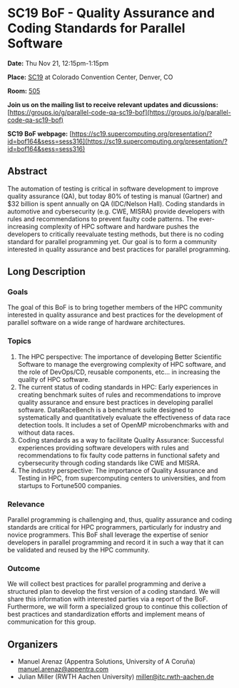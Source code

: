 # SC19 BoF - Quality Assurance and Coding Standards for Parallel Software

**Date:** Thu Nov 21, 12:15pm-1:15pm

**Place:** [SC19](https://sc19.supercomputing.org/) at Colorado Convention Center, Denver, CO

**Room:** [505](https://sc19.supercomputing.org/map/?location=r505)

**Join us on the mailing list to receive relevant updates and dicussions:**
[https://groups.io/g/parallel-code-qa-sc19-bof](https://groups.io/g/parallel-code-qa-sc19-bof)

**SC19 BoF webpage:**
[https://sc19.supercomputing.org/presentation/?id=bof164&sess=sess316](https://sc19.supercomputing.org/presentation/?id=bof164&sess=sess316)

## Abstract
The automation of testing is critical in software development to improve quality assurance (QA), but today 80% of testing is manual (Gartner) and $32 billion is spent annually on QA (IDC/Nelson Hall). Coding standards in automotive and cybersecurity (e.g. CWE, MISRA) provide developers with rules and recommendations to prevent faulty code patterns. The ever-increasing complexity of HPC software and hardware pushes the developers to critically reevaluate testing methods, but there is no coding standard for parallel programming yet. Our goal is to form a community interested in quality assurance and best practices for parallel programming.

## Long Description

### Goals 
The goal of this BoF is to bring together members of the HPC community interested in quality
assurance and best practices for the development of parallel software on a wide range of hardware
architectures.

### Topics
1. The HPC perspective: The importance of developing Better Scientific Software to manage the evergrowing complexity of HPC software, and the role of DevOps/CD, reusable components, etc... in increasing the quality of HPC software. 
2. The current status of coding standards in HPC: Early experiences in creating benchmark suites of rules
and recommendations to improve quality assurance and ensure best practices in developing parallel
software. DataRaceBench is a benchmark suite designed to systematically and quantitatively evaluate the
effectiveness of data race detection tools. It includes a set of OpenMP microbenchmarks with and without
data races. 
3. Coding standards as a way to facilitate Quality Assurance: Successful experiences providing software
developers with rules and recommendations to fix faulty code patterns in functional safety and
cybersecurity through coding standards like CWE and MISRA. 
4. The industry perspective: The importance of Quality Assurance and Testing in HPC, from
supercomputing centers to universities, and from startups to Fortune500 companies. 

### Relevance
Parallel programming is challenging and, thus, quality assurance and coding standards are
critical for HPC programmers, particularly for industry and novice programmers. This BoF shall leverage
the expertise of senior developers in parallel programming and record it in such a way that it can be
validated and reused by the HPC community.

### Outcome
We will collect best practices for parallel programming and derive a structured plan to develop
the first version of a coding standard. We will share this information with interested parties via a report of
the BoF. Furthermore, we will form a specialized group to continue this collection of best practices and
standardization efforts and implement means of communication for this group.

## Organizers
- Manuel Arenaz (Appentra Solutions, University of A Coruña) <manuel.arenaz@appentra.com>
- Julian Miller (RWTH Aachen University) <miller@itc.rwth-aachen.de>


